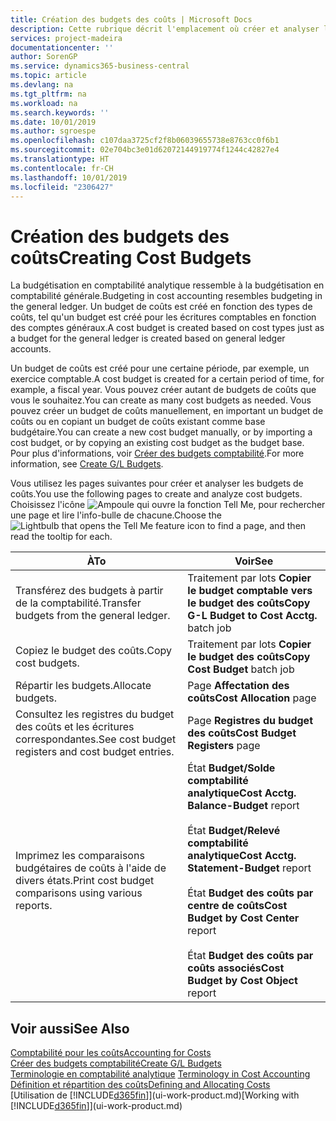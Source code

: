 ```yaml
---
title: Création des budgets des coûts | Microsoft Docs
description: Cette rubrique décrit l'emplacement où créer et analyser les budgets des coûts.
services: project-madeira
documentationcenter: ''
author: SorenGP
ms.service: dynamics365-business-central
ms.topic: article
ms.devlang: na
ms.tgt_pltfrm: na
ms.workload: na
ms.search.keywords: ''
ms.date: 10/01/2019
ms.author: sgroespe
ms.openlocfilehash: c107daa3725cf2f8b06039655738e8763cc0f6b1
ms.sourcegitcommit: 02e704bc3e01d62072144919774f1244c42827e4
ms.translationtype: HT
ms.contentlocale: fr-CH
ms.lasthandoff: 10/01/2019
ms.locfileid: "2306427"
---
```

# <a name="creating-cost-budgets"></a><span data-ttu-id="957c7-103">Création des budgets des coûts</span><span class="sxs-lookup"><span data-stu-id="957c7-103">Creating Cost Budgets</span></span>
<span data-ttu-id="957c7-104">La budgétisation en comptabilité analytique ressemble à la budgétisation en comptabilité générale.</span><span class="sxs-lookup"><span data-stu-id="957c7-104">Budgeting in cost accounting resembles budgeting in the general ledger.</span></span> <span data-ttu-id="957c7-105">Un budget de coûts est créé en fonction des types de coûts, tel qu'un budget est créé pour les écritures comptables en fonction des comptes généraux.</span><span class="sxs-lookup"><span data-stu-id="957c7-105">A cost budget is created based on cost types just as a budget for the general ledger is created based on general ledger accounts.</span></span>  

<span data-ttu-id="957c7-106">Un budget de coûts est créé pour une certaine période, par exemple, un exercice comptable.</span><span class="sxs-lookup"><span data-stu-id="957c7-106">A cost budget is created for a certain period of time, for example, a fiscal year.</span></span> <span data-ttu-id="957c7-107">Vous pouvez créer autant de budgets de coûts que vous le souhaitez.</span><span class="sxs-lookup"><span data-stu-id="957c7-107">You can create as many cost budgets as needed.</span></span> <span data-ttu-id="957c7-108">Vous pouvez créer un budget de coûts manuellement, en important un budget de coûts ou en copiant un budget de coûts existant comme base budgétaire.</span><span class="sxs-lookup"><span data-stu-id="957c7-108">You can create a new cost budget manually, or by importing a cost budget, or by copying an existing cost budget as the budget base.</span></span> <span data-ttu-id="957c7-109">Pour plus d'informations, voir [Créer des budgets comptabilité](finance-how-create-budgets.md).</span><span class="sxs-lookup"><span data-stu-id="957c7-109">For more information, see [Create G/L Budgets](finance-how-create-budgets.md).</span></span>

<span data-ttu-id="957c7-110">Vous utilisez les pages suivantes pour créer et analyser les budgets de coûts.</span><span class="sxs-lookup"><span data-stu-id="957c7-110">You use the following pages to create and analyze cost budgets.</span></span> <span data-ttu-id="957c7-111">Choisissez l'icône ![Ampoule qui ouvre la fonction Tell Me](media/ui-search/search_small.png "Dites-moi ce que vous voulez faire"), pour rechercher une page et lire l'info-bulle de chacune.</span><span class="sxs-lookup"><span data-stu-id="957c7-111">Choose the ![Lightbulb that opens the Tell Me feature](media/ui-search/search_small.png "Tell me what you want to do") icon to find a page, and then read the tooltip for each.</span></span>

|<span data-ttu-id="957c7-112">À</span><span class="sxs-lookup"><span data-stu-id="957c7-112">To</span></span>|<span data-ttu-id="957c7-113">Voir</span><span class="sxs-lookup"><span data-stu-id="957c7-113">See</span></span>|  
|--------|---------|  
|<span data-ttu-id="957c7-114">Transférez des budgets à partir de la comptabilité.</span><span class="sxs-lookup"><span data-stu-id="957c7-114">Transfer budgets from the general ledger.</span></span>|<span data-ttu-id="957c7-115">Traitement par lots **Copier le budget comptable vers le budget des coûts**</span><span class="sxs-lookup"><span data-stu-id="957c7-115">**Copy G-L Budget to Cost Acctg.** batch job</span></span>|  
|<span data-ttu-id="957c7-116">Copiez le budget des coûts.</span><span class="sxs-lookup"><span data-stu-id="957c7-116">Copy cost budgets.</span></span>|<span data-ttu-id="957c7-117">Traitement par lots **Copier le budget des coûts**</span><span class="sxs-lookup"><span data-stu-id="957c7-117">**Copy Cost Budget** batch job</span></span>|  
|<span data-ttu-id="957c7-118">Répartir les budgets.</span><span class="sxs-lookup"><span data-stu-id="957c7-118">Allocate budgets.</span></span>|<span data-ttu-id="957c7-119">Page **Affectation des coûts**</span><span class="sxs-lookup"><span data-stu-id="957c7-119">**Cost Allocation** page</span></span>|  
|<span data-ttu-id="957c7-120">Consultez les registres du budget des coûts et les écritures correspondantes.</span><span class="sxs-lookup"><span data-stu-id="957c7-120">See cost budget registers and cost budget entries.</span></span>|<span data-ttu-id="957c7-121">Page **Registres du budget des coûts**</span><span class="sxs-lookup"><span data-stu-id="957c7-121">**Cost Budget Registers** page</span></span>|  
|<span data-ttu-id="957c7-122">Imprimez les comparaisons budgétaires de coûts à l'aide de divers états.</span><span class="sxs-lookup"><span data-stu-id="957c7-122">Print cost budget comparisons using various reports.</span></span>|<span data-ttu-id="957c7-123">État **Budget/Solde comptabilité analytique**</span><span class="sxs-lookup"><span data-stu-id="957c7-123">**Cost Acctg. Balance-Budget** report</span></span><br /><br /> <span data-ttu-id="957c7-124">État **Budget/Relevé comptabilité analytique**</span><span class="sxs-lookup"><span data-stu-id="957c7-124">**Cost Acctg. Statement-Budget** report</span></span><br /><br /> <span data-ttu-id="957c7-125">État **Budget des coûts par centre de coûts**</span><span class="sxs-lookup"><span data-stu-id="957c7-125">**Cost Budget by Cost Center** report</span></span><br /><br /> <span data-ttu-id="957c7-126">État **Budget des coûts par coûts associés**</span><span class="sxs-lookup"><span data-stu-id="957c7-126">**Cost Budget by Cost Object** report</span></span>|  

## <a name="see-also"></a><span data-ttu-id="957c7-127">Voir aussi</span><span class="sxs-lookup"><span data-stu-id="957c7-127">See Also</span></span>  
[<span data-ttu-id="957c7-128">Comptabilité pour les coûts</span><span class="sxs-lookup"><span data-stu-id="957c7-128">Accounting for Costs</span></span>](finance-manage-cost-accounting.md)  
[<span data-ttu-id="957c7-129">Créer des budgets comptabilité</span><span class="sxs-lookup"><span data-stu-id="957c7-129">Create G/L Budgets</span></span>](finance-how-create-budgets.md)  
<span data-ttu-id="957c7-130">[Terminologie en comptabilité analytique](finance-terminology-in-cost-accounting.md) </span><span class="sxs-lookup"><span data-stu-id="957c7-130">[Terminology in Cost Accounting](finance-terminology-in-cost-accounting.md) </span></span>  
[<span data-ttu-id="957c7-131">Définition et répartition des coûts</span><span class="sxs-lookup"><span data-stu-id="957c7-131">Defining and Allocating Costs</span></span>](finance-define-and-allocate-costs.md)  
<span data-ttu-id="957c7-132">[Utilisation de [!INCLUDE[d365fin](includes/d365fin_md.md)]](ui-work-product.md)</span><span class="sxs-lookup"><span data-stu-id="957c7-132">[Working with [!INCLUDE[d365fin](includes/d365fin_md.md)]](ui-work-product.md)</span></span>
